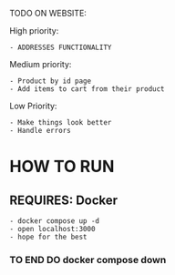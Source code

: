 TODO ON WEBSITE:


High priority:

	- ADDRESSES FUNCTIONALITY

Medium priority:

	- Product by id page
	- Add items to cart from their product

Low Priority:

	- Make things look better
	- Handle errors


# HOW TO RUN

## REQUIRES: Docker
	- docker compose up -d
	- open localhost:3000
	- hope for the best

### TO END DO docker compose down
